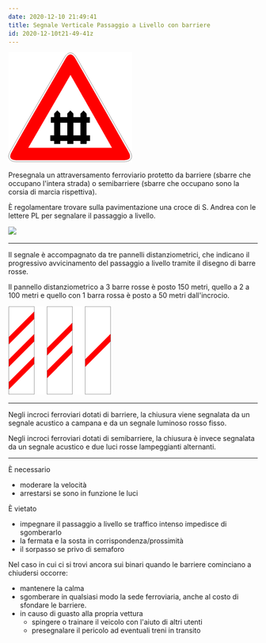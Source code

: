 ```yaml
---
date: 2020-12-10 21:49:41
title: Segnale Verticale Passaggio a Livello con barriere
id: 2020-12-10t21-49-41z
---
```


![](./images/pl-barriere.png)

Presegnala un attraversamento ferroviario protetto da barriere (sbarre che
occupano l'intera strada) o semibarriere (sbarre che occupano sono la corsia di
marcia rispettiva).

È regolamentare trovare sulla pavimentazione una croce di S. Andrea con le
lettere PL per segnalare il passaggio a livello.

![](./images/croce-sandrea.png)

---

Il segnale è accompagnato da tre pannelli distanziometrici, che indicano il
progressivo avvicinamento del passaggio a livello tramite il disegno di barre
rosse.

Il pannello distanziometrico a 3 barre rosse è posto 150 metri, quello a 2 a 100
metri e quello con 1 barra rossa è posto a 50 metri dall'incrocio.

![](./images/pannelli-distanziometrici.png)

---

Negli incroci ferroviari dotati di barriere, la chiusura viene segnalata da un
segnale acustico a campana e da un segnale luminoso rosso fisso.

Negli incroci ferroviari dotati di semibarriere, la chiusura è invece segnalata
da un segnale acustico e due luci rosse lampeggianti alternanti.

---

È necessario

- moderare la velocità
- arrestarsi se sono in funzione le luci

È vietato

- impegnare il passaggio a livello se traffico intenso impedisce di sgomberarlo
- la fermata e la sosta in corrispondenza/prossimità
- il sorpasso se privo di semaforo

Nel caso in cui ci si trovi ancora sui binari quando le barriere cominciano a
chiudersi occorre:

- mantenere la calma
- sgomberare in qualsiasi modo la sede ferroviaria, anche al costo di sfondare
  le barriere.
- in causo di guasto alla propria vettura
  - spingere o trainare il veicolo con l'aiuto di altri utenti
  - presegnalare il pericolo ad eventuali treni in transito

